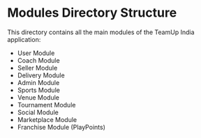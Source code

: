 # Modules Directory Structure

This directory contains all the main modules of the TeamUp India application:

- User Module
- Coach Module
- Seller Module
- Delivery Module
- Admin Module
- Sports Module
- Venue Module
- Tournament Module
- Social Module
- Marketplace Module
- Franchise Module (PlayPoints) 